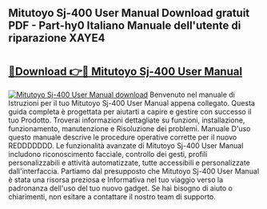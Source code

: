 ## Mitutoyo Sj-400 User Manual Download gratuit PDF - Part-hy0 Italiano Manuale dell'utente di riparazione XAYE4

# <h2><a href="http://dfbp1np.blite.top/?on=Mitutoyo+Sj-400+User+Manual">🔗Download 👉🔴 Mitutoyo Sj-400 User Manual</a></h2>

[![Mitutoyo Sj-400 User Manual download](https://i.imgur.com/lujVjoI.png)](http://dfbp1np.blite.top/?on=Mitutoyo+Sj-400+User+Manual)
Benvenuto nel manuale di Istruzioni per il tuo Mitutoyo Sj-400 User Manual appena collegato. Questa guida completa è progettata per aiutarti a capire e gestire con successo il tuo Prodotto. Troverai informazioni dettagliate su funzioni, installazione, funzionamento, manutenzione e Risoluzione dei problemi. Manuale D'uso questo manuale descrive le procedure operative corrette per il nuovo REDDDDDDD. Le funzionalità avanzate di Mitutoyo Sj-400 User Manual includono riconoscimento facciale, controllo dei gesti, profili personalizzabili e attività automatizzate, tutte accessibili e personalizzate dall'interfaccia. Partiamo dal presupposto che Mitutoyo Sj-400 User Manual è stata una risorsa preziosa e Informativa nel tuo viaggio verso la padronanza dell'uso del tuo nuovo gadget. Se hai bisogno di aiuto o chiarimenti, non esitare a contattare il nostro team di supporto.
